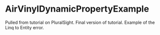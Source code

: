 # AirVinylDynamicPropertyExample
Pulled from tutorial on PluralSight. Final version of tutorial. Example of the Linq to Entity error.
